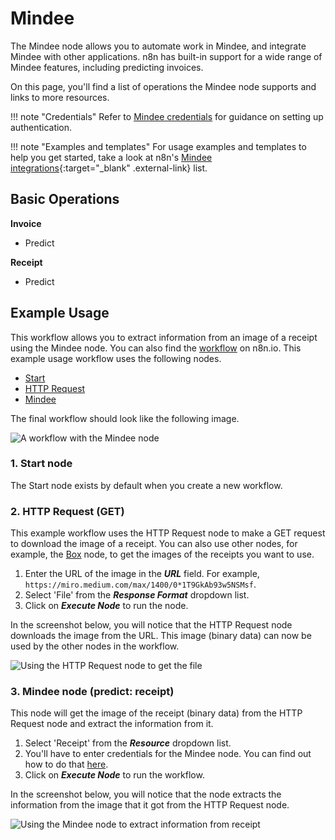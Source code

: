 # Mindee

The Mindee node allows you to automate work in Mindee, and integrate Mindee with other applications. n8n has built-in support for a wide range of Mindee features, including predicting invoices. 

On this page, you'll find a list of operations the Mindee node supports and links to more resources.

!!! note "Credentials"
    Refer to [Mindee credentials](/integrations/builtin/credentials/mindee/) for guidance on setting up authentication. 

!!! note "Examples and templates"
    For usage examples and templates to help you get started, take a look at n8n's [Mindee integrations](https://n8n.io/integrations/mindee/){:target="_blank" .external-link} list.


## Basic Operations

**Invoice**
- Predict


**Receipt**
- Predict


## Example Usage

This workflow allows you to extract information from an image of a receipt using the Mindee node. You can also find the [workflow](https://n8n.io/workflows/702) on n8n.io. This example usage workflow uses the following nodes.
- [Start](/integrations/builtin/core-nodes/n8n-nodes-base.start/)
- [HTTP Request](/integrations/builtin/core-nodes/n8n-nodes-base.httprequest/)
- [Mindee]()

The final workflow should look like the following image.

![A workflow with the Mindee node](/_images/integrations/builtin/app-nodes/mindee/workflow.png)

### 1. Start node

The Start node exists by default when you create a new workflow.


### 2. HTTP Request (GET)

This example workflow uses the HTTP Request node to make a GET request to download the image of a receipt. You can also use other nodes, for example, the [Box](/integrations/builtin/app-nodes/n8n-nodes-base.box/) node, to get the images of the receipts you want to use.

1. Enter the URL of the image in the ***URL*** field. For example, `https://miro.medium.com/max/1400/0*1T9GkAb93w5NSMsf`.
2. Select 'File' from the ***Response Format*** dropdown list.
3. Click on ***Execute Node*** to run the node.


In the screenshot below, you will notice that the HTTP Request node downloads the image from the URL. This image (binary data) can now be used by the other nodes in the workflow.

![Using the HTTP Request node to get the file](/_images/integrations/builtin/app-nodes/mindee/httprequest_node.png)


### 3. Mindee node (predict: receipt)

This node will get the image of the receipt (binary data) from the HTTP Request node and extract the information from it.
1. Select 'Receipt' from the ***Resource*** dropdown list.
2. You'll have to enter credentials for the Mindee node. You can find out how to do that  [here](/integrations/builtin/credentials/mindee/).
3. Click on ***Execute Node*** to run the workflow.

In the screenshot below, you will notice that the node extracts the information from the image that it got from the HTTP Request node.

![Using the Mindee node to extract information from receipt](/_images/integrations/builtin/app-nodes/mindee/mindee_node.png)




